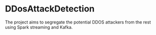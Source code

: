 # DDosAttackDetection
The project aims to segregate the potential DDOS attackers from the rest using Spark streaming and Kafka.
